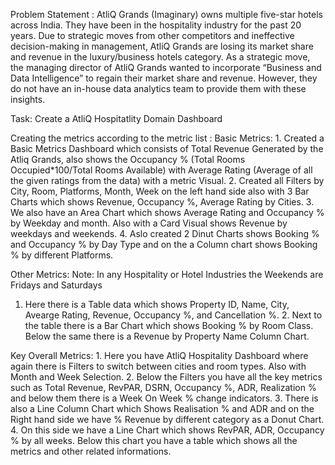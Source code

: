 Problem Statement : AtliQ Grands (Imaginary) owns multiple five-star hotels across India. They have been in the hospitality industry for the past 20 years. Due to strategic moves from other competitors and ineffective decision-making in management, AtliQ Grands are losing its market share and revenue in the luxury/business hotels category. As a strategic move, the managing director of AtliQ Grands wanted to incorporate “Business and Data Intelligence” to regain their market share and revenue. However, they do not have an in-house data analytics team to provide them with these insights.

Task:  Create a AtliQ Hospitatlity Domain Dashboard

Creating the metrics according to the metric list :
Basic Metrics:
	1. Created a Basic Metrics Dashboard which consists of Total Revenue Generated by the Atliq Grands, also shows the Occupancy % (Total Rooms Occupied*100/Total 	Rooms Available) with Average Rating (Average of all the given ratings from the data) with a metric Visual.
	2. Created all Filters by City, Room, Platforms, Month, Week on the left hand side also with 3  Bar Charts which shows Revenue, Occupancy %, Average Rating by Cities.
	3. We also have an Area Chart which shows Average Rating and Occupancy % by Weekday and month. Also with a Card Visual shows Revenue by weekdays and 			weekends.
	4. Aslo created 2 Dinut Charts shows Booking % and Occupancy % by Day Type and on the a Column chart shows Booking % by different Platforms.

Other Metrics:
	Note: In any Hospitality or Hotel Industries the Weekends are Fridays and Saturdays 
	
  1. Here there is a Table data which shows Property ID, Name, City, Avearge Rating, Revenue, Occupancy %, and Cancellation %.
	2. Next to the table there is a Bar Chart which shows Booking % by Room Class. Below the same there is a Revenue by Property Name Column Chart. 
	
Key Overall Metrics:
	1. Here you have AtliQ Hospitality Dashboard where again there is Filters to switch between cities and room types. Also with Month and Week Selection.
	2. Below the Filters you have all the key metrics such as Total Revenue, RevPAR, DSRN, Occupancy %, ADR, Realization % and below them there is a Week On Week % change 	indicators.
	3. There is also a Line Column Chart which Shows Realisation % and ADR and on the Right hand side we have % Revenue by different category as a Donut Chart.
	4. On this side we have a Line Chart which shows RevPAR, ADR, Occupancy % by all weeks. Below this chart you have a table which shows all the metrics and other related 	informations.
